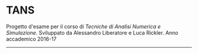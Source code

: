 # TANS

Progetto d'esame per il corso di *Tecniche di Analisi Numerica e Simulazione*. Sviluppato da Alessandro Liberatore e Luca Rickler. Anno accademico 2016-17

---
